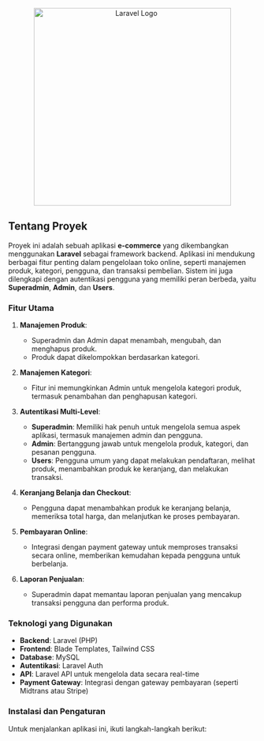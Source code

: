 <p align="center"><a href="https://laravel.com" target="_blank"><img src="https://raw.githubusercontent.com/laravel/art/master/logo-lockup/5%20SVG/2%20CMYK/1%20Full%20Color/laravel-logolockup-cmyk-red.svg" width="400" alt="Laravel Logo"></a></p>

## Tentang Proyek

Proyek ini adalah sebuah aplikasi **e-commerce** yang dikembangkan menggunakan **Laravel** sebagai framework backend. Aplikasi ini mendukung berbagai fitur penting dalam pengelolaan toko online, seperti manajemen produk, kategori, pengguna, dan transaksi pembelian. Sistem ini juga dilengkapi dengan autentikasi pengguna yang memiliki peran berbeda, yaitu **Superadmin**, **Admin**, dan **Users**.

### Fitur Utama

1. **Manajemen Produk**:
   - Superadmin dan Admin dapat menambah, mengubah, dan menghapus produk.
   - Produk dapat dikelompokkan berdasarkan kategori.

2. **Manajemen Kategori**:
   - Fitur ini memungkinkan Admin untuk mengelola kategori produk, termasuk penambahan dan penghapusan kategori.

3. **Autentikasi Multi-Level**:
   - **Superadmin**: Memiliki hak penuh untuk mengelola semua aspek aplikasi, termasuk manajemen admin dan pengguna.
   - **Admin**: Bertanggung jawab untuk mengelola produk, kategori, dan pesanan pengguna.
   - **Users**: Pengguna umum yang dapat melakukan pendaftaran, melihat produk, menambahkan produk ke keranjang, dan melakukan transaksi.

4. **Keranjang Belanja dan Checkout**:
   - Pengguna dapat menambahkan produk ke keranjang belanja, memeriksa total harga, dan melanjutkan ke proses pembayaran.

5. **Pembayaran Online**:
   - Integrasi dengan payment gateway untuk memproses transaksi secara online, memberikan kemudahan kepada pengguna untuk berbelanja.

6. **Laporan Penjualan**:
   - Superadmin dapat memantau laporan penjualan yang mencakup transaksi pengguna dan performa produk.

### Teknologi yang Digunakan

- **Backend**: Laravel (PHP)
- **Frontend**: Blade Templates, Tailwind CSS
- **Database**: MySQL
- **Autentikasi**: Laravel Auth
- **API**: Laravel API untuk mengelola data secara real-time
- **Payment Gateway**: Integrasi dengan gateway pembayaran (seperti Midtrans atau Stripe)

### Instalasi dan Pengaturan

Untuk menjalankan aplikasi ini, ikuti langkah-langkah berikut:


